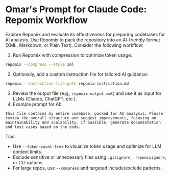 
# Omar's Prompt for Claude Code: Repomix Workflow

Explore Repomix and evaluate its effectiveness for preparing codebases for AI analysis. Use Repomix to pack the repository into an AI-friendly format (XML, Markdown, or Plain Text). Consider the following workflow:

1. Run Repomix with compression to optimize token usage:

```bash
repomix --compress --style xml
```

2. Optionally, add a custom instruction file for tailored AI guidance:

```bash
repomix --instruction-file-path repomix-instruction.md
```

3. Review the output file (e.g., `repomix-output.xml`) and use it as input for LLMs (Claude, ChatGPT, etc.).
4. Example prompt for AI:

```text
This file contains my entire codebase, packed for AI analysis. Please review the overall structure and suggest improvements, focusing on maintainability and scalability. If possible, generate documentation and test cases based on the code.
```

Tips:

- Use `--token-count-tree` to visualize token usage and optimize for LLM context limits.
- Exclude sensitive or unnecessary files using `.gitignore`, `.repomixignore`, or CLI options.
- For large repos, use `--compress` and targeted include/exclude patterns.
